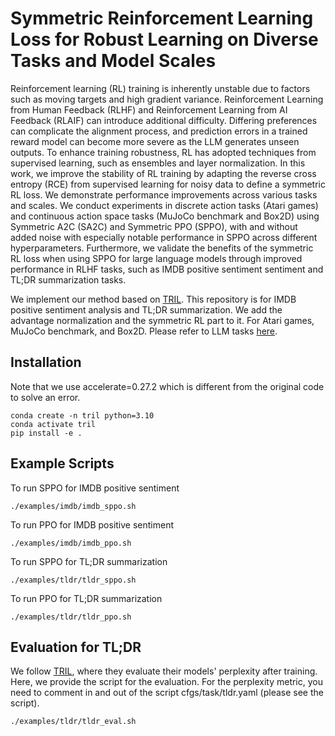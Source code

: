 # Symmetric Reinforcement Learning Loss for Robust Learning on Diverse Tasks and Model Scales

Reinforcement learning (RL) training is inherently unstable due to factors such as moving targets and high gradient variance. Reinforcement Learning from Human Feedback (RLHF) and Reinforcement Learning from AI Feedback (RLAIF) can introduce additional difficulty. Differing preferences can complicate the alignment process, and prediction errors in a trained reward model can become more severe as the LLM generates unseen outputs. To enhance training robustness, RL has adopted techniques from supervised learning, such as ensembles and layer normalization. In this work, we improve the stability of RL training by adapting the reverse cross entropy (RCE) from supervised learning for noisy data to define a symmetric RL loss. We demonstrate performance improvements across various tasks and scales. We conduct experiments in discrete action tasks (Atari games) and continuous action space tasks (MuJoCo benchmark and Box2D) using Symmetric A2C (SA2C) and Symmetric PPO (SPPO), with and without added noise with especially notable performance in SPPO across different hyperparameters. Furthermore, we validate the benefits of the symmetric RL loss when using SPPO for large language models through improved performance in RLHF tasks, such as IMDB positive sentiment sentiment and TL;DR summarization tasks. 

We implement our method based on [TRIL](https://github.com/Cornell-RL/tril/tree/main). This repository is for IMDB positive sentiment analysis and TL;DR summarization. We add the advantage normalization and the symmetric RL part to it. For Atari games, MuJoCo benchmark, and Box2D. Please refer to LLM tasks [here](https://github.com/shashacks/Symmetric_RL). 



## Installation
Note that we use accelerate=0.27.2 which is different from the original code to solve an error.
```
conda create -n tril python=3.10
conda activate tril
pip install -e .
```

## Example Scripts
To run SPPO for IMDB positive sentiment
```
./examples/imdb/imdb_sppo.sh
```

To run PPO for IMDB positive sentiment
```
./examples/imdb/imdb_ppo.sh
```

To run SPPO for TL;DR summarization
```
./examples/tldr/tldr_sppo.sh
```

To run PPO for TL;DR summarization
```
./examples/tldr/tldr_ppo.sh
```

## Evaluation for TL;DR
We follow [TRIL](https://github.com/Cornell-RL/tril/tree/main), where they evaluate their models' perplexity after training. Here, we provide the script for the evaluation. For the perplexity metric, you need to comment in and out of the script cfgs/task/tldr.yaml (please see the script).
```
./examples/tldr/tldr_eval.sh
```




<!-- ## Usage Example
Here is a minimal example of running PPO with TRIL:
```python
import hydra
from accelerate import Accelerator
from tril import tril_run
from tril.logging import Tracker
from tril.algorithms import PPO

@hydra.main(version_base=None, config_path="cfgs", config_name="config") # Hydra Decorator for Config
@tril_run # TRIL decorator for hydra config processing
def run_ppo(cfg):
    # Initialize accelerator for distributed computing
    accelerator = Accelerator()

    # Grab experiment save directory from Hydra
    save_path = hydra.core.hydra_config.HydraConfig.get().runtime.output_dir

    # Instantiate TRIL logger for WandB and CLI logging/saving
    tracker = Tracker(
        save_path,
        OmegaConf.to_container(cfg, resolve=True),
        cfg.project_name,
        cfg.experiment_name,
        cfg.entity_name,
        cfg.log_to_wandb,
        log_level=logging.INFO,
        is_main_process=accelerator.is_main_process,
    )

    # Instantiate Algorithm
    ppo = PPO(cfg, accelerator, tracker)

    # Start learn to train LLM
    ppo.learn()

if __name__ == '__main__':
    run_ppo()
```

`TRIL` also provides an [`AlgorithmRegistry`](https://github.com/Cornell-RL/tril/blob/main/src/tril/algorithms/__init__.py) to instantiate algorithms. Please see our `main.py` to see how our scripts instantiate the algorithms. The list of available algorithms can be seen by the configs in `cfgs/task`.

## Current Task/Algorithm Support Matrix

| Algorithm  | IMDB | CommonGen | TL;DR |
|------------| ---- | ---- | ---- |
| PPO        | ✅ | ✅ | ✅ |
| PPO++      | ✅ | ✅ | ✅ |
| AggreVaTeD | ✅ | ✅ | ✅ |
| LOLS       | ✅ | ✅ | ✅ |
| D2LOLS     | ✅ | ✅ | ✅ |
| BC         | ✅ | ✅ | ✅ |
| GAIL       | ✅ |  |  |

## Code Structure
The directory structure of the configs, run script, and TRIL components looks like this.

```
├── cfgs                    <- Hydra configs
│   ├── alg                 <- Algorithm configs (e.g. PPO)
│   ├── task                <- Task configs (e.g. TL;DR summarization)
│   ├── logging             <- Logging configs (e.g. WandB)
│   │
│   └── config.yaml         <- Main config for training
│
├── accelerate_cfgs         <- Accelerate configs
│
├── main.py                 <- TRIL main function
│
├── tril                    <- TRIL src
│   ├── algorithms          <- Algorithm implementations
│   ├── buffers             <- Data Buffer (e.g. OnlineBuffer, PromptBuffer)
│   ├── metrics             <- Evaluation Metrics
│   ├── policies            <- Language Model Policies (e.g. Actor, ActorCritic)
│   ├── rewards             <- Reward Functions
│   ├── tasks               <- Supported Tasks
│   ├── utils               <- Helper functions for TRIL
│   │
│   ├── agent.py            <- Agent contains all torch.nn Modules (i.e. Policy and Reward)
│   ├── base_algorithm.py   <- Algorithm abstract class
│   ├── base_metric.py      <- Metric abstract class
│   ├── base_reward.py      <- Reward abstract class
│   ├── base_task.py        <- Task abstract class
│   └── logging.py          <- TRIL Logger
```

In each directory's `__init__.py`, there is a registry to register all supported `algorithms`, `metrics`, `rewards`, and `tasks`. When extending `TRIL`, please add the respective addition to one of these registries.

## Logging
TRIL support Weights and Biases logging. Please enter your `wandb` details such as `entity_name` and `project_name` into `cfgs/logging/wandb.yaml`. If you would not like to log to `wandb`, please set `log_to_wandb=False`.

By default, we save training and evaluation information in `outputs/<experiment_name>/<datetime>` You can define `experiment_name` in `cfgs/config.yaml` or through Hydra CLI, `main.py experiment_name=<name>`.


## Example WandB Reports
Here is an example WandB Report of how the logging would look like when running multiple different algorithms

* [CommonGen Report](https://api.wandb.ai/links/coactivelearning/hfocjp17).
* [TL;DR PPO Report](https://api.wandb.ai/links/coactivelearning/ga4r1uqd).

## Citing TRIL
If you use TRIL in your publication, please cite it by using the following BibTeX entry.
```bibtex
@misc{TRIL,
      title={TRIL: Transformers Reinforcement and Imitation Learning Library},
      author={Jonathan D Chang and Kiante Brantley and Rajkumar Ramamurthy and Dipendra Misra and Wen Sun},
      howpublished={\url{https://github.com/Cornell-RL/tril}},
      year={2023}
}
```

Here is the citation of the accompanying paper for many of the supported algorithms.
```bibtex
@misc{chang2023learning,
      title={Learning to Generate Better Than Your LLM}, 
      author={Jonathan D. Chang and Kiante Brantley and Rajkumar Ramamurthy and Dipendra Misra and Wen Sun},
      year={2023},
      eprint={2306.11816},
      archivePrefix={arXiv},
      primaryClass={cs.LG}
}
```

## Acknowledgements
We would like to acknowledge [RL4LMs](https://github.com/allenai/RL4LMs), [TRL](https://github.com/huggingface/trl), and [TRLx](https://github.com/CarperAI/trlx) for being inspirations for this library. -->
